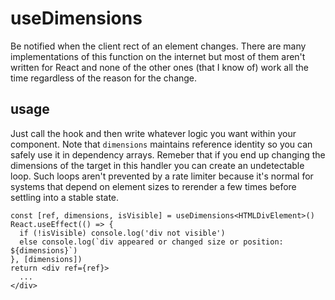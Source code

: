 # useDimensions

Be notified when the client rect of an element changes. There are many implementations of this function on the internet but most of them aren't written for React and none of the other ones (that I know of) work all the time regardless of the reason for the change.

## usage

Just call the hook and then write whatever logic you want within your component. Note that `dimensions` maintains reference identity so you can safely use it in dependency arrays. Remeber that if you end up changing the dimensions of the target in this handler you can create an undetectable loop. Such loops aren't prevented by a rate limiter because it's normal for systems that depend on element sizes to rerender a few times before settling into a stable state.

```tsx
const [ref, dimensions, isVisible] = useDimensions<HTMLDivElement>()
React.useEffect(() => {
  if (!isVisible) console.log('div not visible')
  else console.log(`div appeared or changed size or position: ${dimensions}`)
}, [dimensions])
return <div ref={ref}>
  ...
</div>